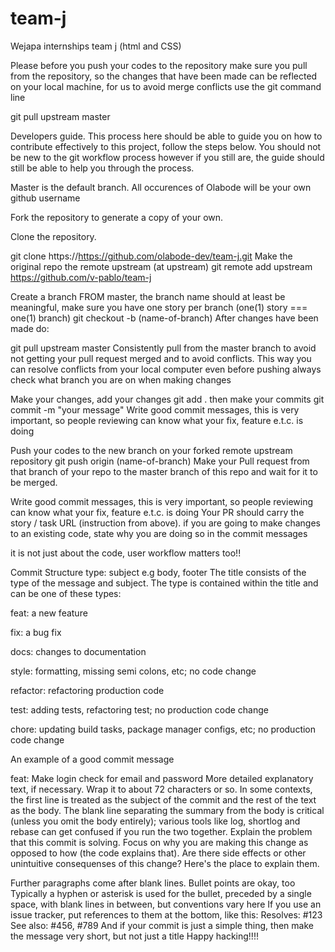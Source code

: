 # team-j

Wejapa internships team j (html and CSS)

Please before you push your codes to the repository make sure you pull from the repository, so the changes that have been made can be reflected on your local machine, for us to avoid merge conflicts use the git command line

git pull upstream master


Developers guide.
This process here should be able to guide you on how to contribute effectively to this project, follow the steps below. You should not be new to the git workflow process however if you still are, the guide should still be able to help you through the process.

Master is the default branch.
All occurences of Olabode will be your own github username

Fork the repository to generate a copy of your own.

Clone the repository.

git clone https://https://github.com/olabode-dev/team-j.git
Make the original repo the remote upstream (at upstream)
git remote add upstream https://github.com/v-pablo/team-j

Create a branch FROM master, the branch name should at least be meaningful, make sure you have one story per branch (one(1) story === one(1) branch)
git checkout -b (name-of-branch)
After changes have been made do:

git pull upstream master
Consistently pull from the master branch to avoid not getting your pull request merged and to avoid conflicts. This way you can resolve conflicts from your local computer even before pushing always check what branch you are on when making changes

Make your changes, add your changes
git add .
then make your commits
git commit -m "your message"
Write good commit messages, this is very important, so people reviewing can know what your fix, feature e.t.c. is doing

Push your codes to the new branch on your forked remote upstream repository
git push origin (name-of-branch)
Make your Pull request from that branch of your repo to the master branch of this repo and wait for it to be merged.

Write good commit messages, this is very important, so people reviewing can know what your fix, feature e.t.c. is doing Your PR should carry the story / task URL (instruction from above). if you are going to make changes to an existing code, state why you are doing so in the commit messages

it is not just about the code, user workflow matters too!!

Commit Structure
type: subject e.g body, footer
The title consists of the type of the message and subject. The type is contained within the title and can be one of these types:

feat: a new feature

fix: a bug fix

docs: changes to documentation

style: formatting, missing semi colons, etc; no code change

refactor: refactoring production code

test: adding tests, refactoring test; no production code change

chore: updating build tasks, package manager configs, etc; no production code change

An example of a good commit message

feat: Make login check for email and password
More detailed explanatory text, if necessary. Wrap it to about 72 characters or so. In some contexts, the first line is treated as the subject of the commit and the rest of the text as the body. The blank line separating the summary from the body is critical (unless you omit the body entirely); various tools like log, shortlog and rebase can get confused if you run the two together. Explain the problem that this commit is solving. Focus on why you are making this change as opposed to how (the code explains that). Are there side effects or other unintuitive consequenses of this change? Here's the place to explain them.

Further paragraphs come after blank lines.
Bullet points are okay, too
Typically a hyphen or asterisk is used for the bullet, preceded by a single space, with blank lines in between, but conventions vary here
If you use an issue tracker, put references to them at the bottom, like this: Resolves: #123 See also: #456, #789 And if your commit is just a simple thing, then make the message very short, but not just a title
Happy hacking!!!!
